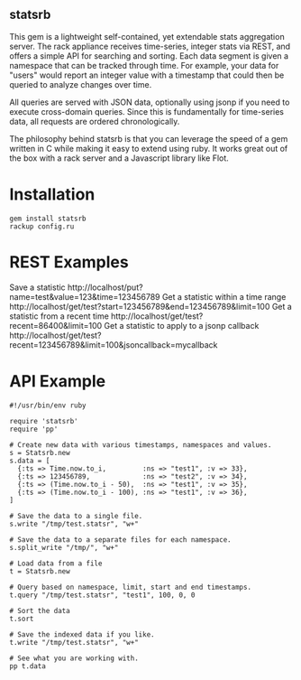 statsrb
-------
This gem is a lightweight self-contained, yet extendable stats aggregation server. The rack appliance receives time-series, integer stats via REST, and offers a simple API for searching and sorting. Each data segment is given a namespace that can be tracked through time. For example, your data for "users" would report an integer value with a timestamp that could then be queried to analyze changes over time.

All queries are served with JSON data, optionally using jsonp if you need to execute cross-domain queries. Since this is fundamentally for time-series data, all requests are ordered chronologically.

The philosophy behind statsrb is that you can leverage the speed of a gem written in C while making it easy to extend using ruby. It works great out of the box with a rack server and a Javascript library like Flot.

Installation
============
```
gem install statsrb
rackup config.ru
```

REST Examples
=============
Save a statistic
http://localhost/put?name=test&value=123&time=123456789
Get a statistic within a time range
http://localhost/get/test?start=123456789&end=123456789&limit=100
Get a statistic from a recent time
http://localhost/get/test?recent=86400&limit=100
Get a statistic to apply to a jsonp callback
http://localhost/get/test?recent=123456789&limit=100&jsoncallback=mycallback

API Example
===========
```
#!/usr/bin/env ruby

require 'statsrb'
require 'pp'

# Create new data with various timestamps, namespaces and values.
s = Statsrb.new
s.data = [
  {:ts => Time.now.to_i,         :ns => "test1", :v => 33},
  {:ts => 123456789,             :ns => "test2", :v => 34},
  {:ts => (Time.now.to_i - 50),  :ns => "test1", :v => 35},
  {:ts => (Time.now.to_i - 100), :ns => "test1", :v => 36},
]

# Save the data to a single file.
s.write "/tmp/test.statsr", "w+"

# Save the data to a separate files for each namespace.
s.split_write "/tmp/", "w+"

# Load data from a file
t = Statsrb.new

# Query based on namespace, limit, start and end timestamps.
t.query "/tmp/test.statsr", "test1", 100, 0, 0

# Sort the data
t.sort

# Save the indexed data if you like.
t.write "/tmp/test.statsr", "w+"

# See what you are working with.
pp t.data
```

